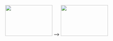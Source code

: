 <img src="https://github.com/user-attachments/assets/cf5a5b70-c373-4ace-837b-7ae545a7984d" width="150" height="100"/>
-->
<img src="https://github.com/user-attachments/assets/cf5a5b70-c373-4ace-837b-7ae545a7984d" width="150" height="100"/>
